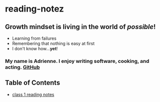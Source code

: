 # reading-notez

## Growth mindset is living in the world of *possible*!
- Learning from failures
- Remembering that nothing is easy at first
- I don't know how...**yet**!

### My name is Adrienne. I enjoy writing software, cooking, and acting. [GitHub](https://github.com/adrienneeaston)

## Table of Contents
- [class 1 reading notes](class1.md)


